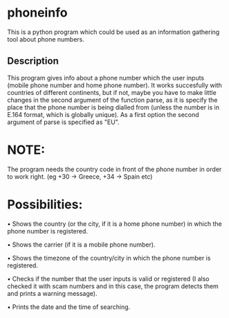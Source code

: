 # phoneinfo

This is a python program which could be used as an information gathering tool about phone numbers.

## Description
This program gives info about a phone number which the user inputs (mobile phone number and home phone number).
It works succesfully with countries of different continents, but if not, maybe you have to make little changes in the second argument of the function parse, as it is specify the place that the phone number is being dialled from (unless the number is in E.164 format, which is globally unique). As a first option the second argument of parse is specified as "EU". 


# NOTE:

The program needs the country code in front of the phone number in order to work right. (eg +30 -> Greece, +34 -> Spain etc)


# Possibilities:

• Shows the country (or the city, if it is a home phone number) in which the phone number is registered.

• Shows the carrier (if it is a mobile phone number).

• Shows the timezone of the country/city in which the phone number is registered.

• Checks if the number that the user inputs is valid or registered (I also checked it with scam numbers and in this case, the program detects them and prints a warning message).

• Prints the date and the time of searching.
